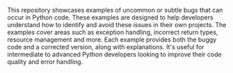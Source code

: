 This repository showcases examples of uncommon or subtle bugs that can occur in Python code.  These examples are designed to help developers understand how to identify and avoid these issues in their own projects. The examples cover areas such as exception handling, incorrect return types, resource management and more. Each example provides both the buggy code and a corrected version, along with explanations. It's useful for intermediate to advanced Python developers looking to improve their code quality and error handling.